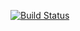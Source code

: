 [![Build Status](https://travis-ci.org/ShpakovILYA/Classwork___2-3-.svg?branch=check)](https://travis-ci.org/ShpakovILYA/Classwork___2-3-)
